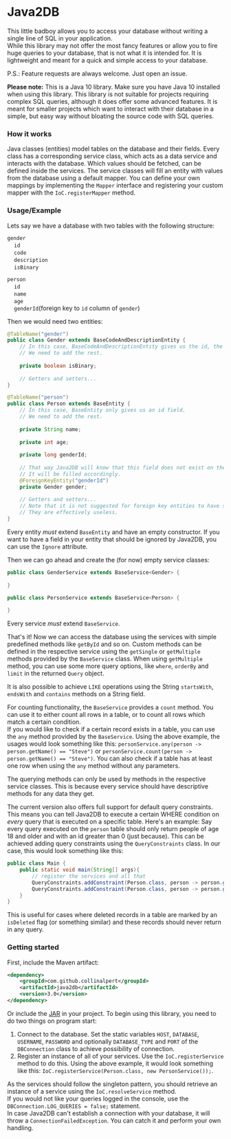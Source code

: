 # Java2DB
This little badboy allows you to access your 
database without writing a single line of SQL in your application.\
While this library may not offer the most fancy features or allow 
you to fire huge queries to your database, that is not what it is intended for. 
It is lightweight and meant for a quick and simple access to your database.

P.S.: Feature requests are always welcome. Just open an issue.

**Please note:** This is a Java 10 library. Make sure you have Java 10 installed when using this library. 
This library is not suitable for projects requiring complex SQL queries, although it does offer some advanced features.
It is meant for smaller projects which want to interact with their database in a simple, 
but easy way without bloating the source code with SQL queries.

### How it works
Java classes (entities) model tables on the database and their fields. 
Every class has a corresponding service class, which acts as a data 
service and interacts with the database. Which values should be fetched, can be defined inside the services. 
 The service classes will fill an entity with values from the database using a default mapper.
You can define your own mappings by implementing the ``Mapper`` interface and registering your custom mapper with the ``IoC.registerMapper`` method.

### Usage/Example
Lets say we have a database with two tables with the following structure:

``gender``\
&nbsp;&nbsp;&nbsp;&nbsp;``id``\
&nbsp;&nbsp;&nbsp;&nbsp;``code``\
&nbsp;&nbsp;&nbsp;&nbsp;``description``\
&nbsp;&nbsp;&nbsp;&nbsp;``isBinary``

``person``\
&nbsp;&nbsp;&nbsp;&nbsp;``id``\
&nbsp;&nbsp;&nbsp;&nbsp;``name``\
&nbsp;&nbsp;&nbsp;&nbsp;``age``\
&nbsp;&nbsp;&nbsp;&nbsp;``genderId``(foreign key to `id` column of `gender`)

Then we would need two entities:

```java
@TableName("gender")
public class Gender extends BaseCodeAndDescriptionEntity {
	// In this case, BaseCodeAndDescriptionEntity gives us the id, the code and the description.
	// We need to add the rest.
	
	private boolean isBinary;
	
	// Getters and setters...
}
```

```java
@TableName("person")
public class Person extends BaseEntity {
	// In this case, BaseEntity only gives us an id field. 
	// We need to add the rest.
	
	private String name;
	
	private int age;
	
	private long genderId;
	
	// That way Java2DB will know that this field does not exist on the database.
	// It will be filled accordingly.
	@ForeignKeyEntity("genderId")
	private Gender gender;
	
	// Getters and setters...
	// Note that it is not suggested for foreign key entities to have setters. 
	// They are effectively useless.
}
```

Every entity *must* extend ``BaseEntity`` and have an empty constructor.
If you want to have a field in your entity that should be ignored by Java2DB, you can use the ``Ignore`` attribute.

Then we can go ahead and create the (for now) empty service classes:

```java
public class GenderService extends BaseService<Gender> {
	
}
```

```java
public class PersonService extends BaseService<Person> {
	
}
```

Every service *must* extend ``BaseService``.

That's it! Now we can access the database using the services with simple predefined methods like ``getById`` and so on. 
Custom methods can be defined in the respective service using the 
``getSingle`` or ``getMultiple`` methods provided by the ``BaseService`` class. 
When using ``getMultiple`` method, you can use some more query options, like ``where``, ``orderBy`` and ``limit`` 
in the returned ``Query`` object.

It is also possible to achieve ``LIKE`` operations using the String ``startsWith``, ``endsWith`` and ``contains`` methods on a String field.

For counting functionality, the ``BaseService`` provides a ``count`` method. 
You can use it to either count all rows in a table, or to count all rows which match a certain condition.\
If you would like to check if a certain record exists in a table, you can use the ``any`` method provided by the ``BaseService``.
Using the above example, the usages would look something like this: ``personService.any(person -> person.getName() == "Steve")`` or ``personService.count(person -> person.getName() == "Steve")``.
You can also check if a table has at least one row when using the ``any`` method without any parameters.

The querying methods can only be used by methods in the respective service classes.
This is because every service should have descriptive methods for any data they get.

The current version also offers full support for default query constraints. 
This means you can tell Java2DB to execute a certain WHERE condition on *every* query that is executed on a specific table.
Here's an example: Say every query executed on the ``person`` table should only return people of age
18 and older and with an id greater than 0 (just because). This can be achieved adding query constraints using the ``QueryConstraints`` class.
In our case, this would look something like this:

```java
public class Main {
	public static void main(String[] args){
	    // register the services and all that
	    QueryConstraints.addConstraint(Person.class, person -> person.getAge() >= 18);
	    QueryConstraints.addConstraint(Person.class, person -> person.getId() >= 0);
	}
}
```

This is useful for cases where deleted records in a table are marked by an ``isDeleted`` flag (or something similar) and these records should never return in any query.

### Getting started

First, include the Maven artifact:
```xml
<dependency>
    <groupId>com.github.collinalpert</groupId>
    <artifactId>java2db</artifactId>
    <version>3.0</version>
</dependency>
```
Or include the [JAR](https://github.com/CollinAlpert/Java2DB/releases/latest) in your project. To begin using this library, you need to do two things on program start:
1. Connect to the database. Set the static variables ``HOST``, ``DATABASE``, ``USERNAME``, ``PASSWORD`` and optionally ``DATABASE_TYPE`` and ``PORT`` of the `DBConnection` class to achieve possibility of connection.
2. Register an instance of all of your services. Use the ``IoC.registerService`` method to do this. Using the above example, it would look something like this: ``IoC.registerService(Person.class, new PersonService());``.

As the services should follow the singleton pattern, you should retrieve an instance of a service using the ``IoC.resolveService`` method.\
If you would not like your queries logged in the console, use the ``DBConnection.LOG_QUERIES = false;`` statement.\
In case Java2DB can't establish a connection with your database, it will throw a ``ConnectionFailedException``. You can catch it and perform your own handling.
